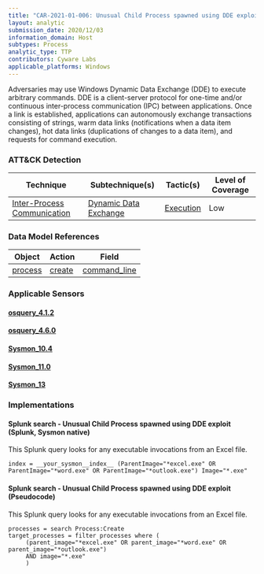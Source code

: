 ```yaml
---
title: "CAR-2021-01-006: Unusual Child Process spawned using DDE exploit"
layout: analytic
submission_date: 2020/12/03
information_domain: Host
subtypes: Process
analytic_type: TTP
contributors: Cyware Labs
applicable_platforms: Windows
---
```


Adversaries may use Windows Dynamic Data Exchange (DDE) to execute arbitrary commands. DDE is a client-server protocol for one-time and/or continuous inter-process communication (IPC) between applications. Once a link is established, applications can autonomously exchange transactions consisting of strings, warm data links (notifications when a data item changes), hot data links (duplications of changes to a data item), and requests for command execution.


### ATT&CK Detection

|Technique|Subtechnique(s)|Tactic(s)|Level of Coverage|
|---|---|---|---|
|[Inter-Process Communication](https://attack.mitre.org/techniques/T1559/)|[Dynamic Data Exchange](https://attack.mitre.org/techniques/T1559/002/)|[Execution](https://attack.mitre.org/tactics/TA0002/)|Low|

### Data Model References

|Object|Action|Field|
|---|---|---|
|[process](/data_model/process) | [create](/data_model/process#create) | [command_line](/data_model/process#command_line) |


### Applicable Sensors
####   [osquery_4.1.2](/sensors/osquery_4.1.2)
####   [osquery_4.6.0](/sensors/osquery_4.6.0)
####   [Sysmon_10.4](/sensors/Sysmon_10.4)
####   [Sysmon_11.0](/sensors/Sysmon_11.0)
####   [Sysmon_13](/sensors/Sysmon_13)

### Implementations

#### Splunk search - Unusual Child Process spawned using DDE exploit (Splunk, Sysmon native)


This Splunk query looks for any executable invocations from an Excel file.


```
index = __your_sysmon__index__ (ParentImage="*excel.exe" OR ParentImage="*word.exe" OR ParentImage="*outlook.exe") Image="*.exe"
```


#### Splunk search - Unusual Child Process spawned using DDE exploit (Pseudocode)


This Splunk query looks for any executable invocations from an Excel file.


```
processes = search Process:Create
target_processes = filter processes where (
     (parent_image="*excel.exe" OR parent_image="*word.exe" OR parent_image="*outlook.exe")
     AND image="*.exe"
     )
```




